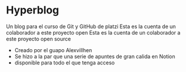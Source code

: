 # Hyperblog
Un blog para el curso de Git y GitHub de platzi
Esta es la cuenta de un colaborador a este proyecto open 
Esta es la cuenta de un colaborador a este proyecto open source
* Creado por el guapo Alexvillhen
* Se hizo a la par que una serie de apuntes de gran calida en Notion
* disponible para todo el que tenga acceso